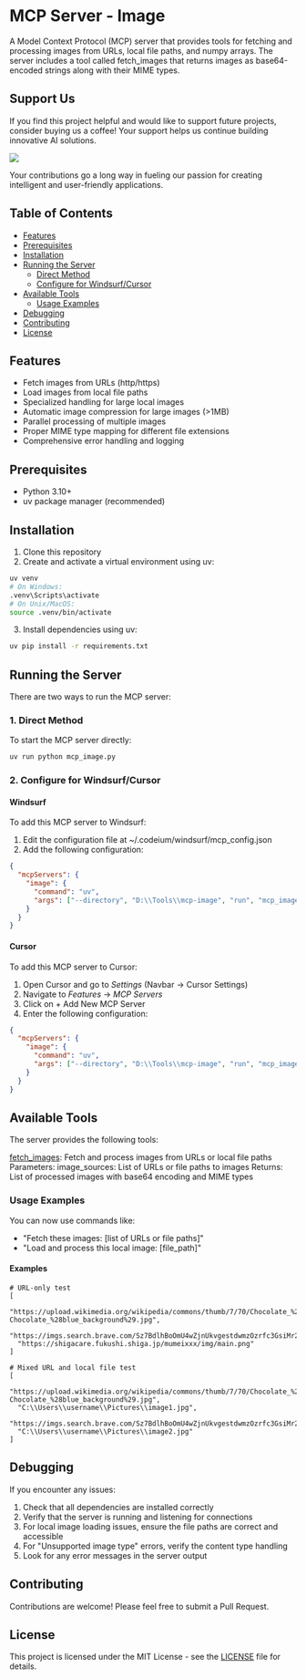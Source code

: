 # MCP Server - Image
A Model Context Protocol (MCP) server that provides tools for fetching and processing images from URLs, local file paths, and numpy arrays. The server includes a tool called fetch_images that returns images as base64-encoded strings along with their MIME types.

## Support Us

If you find this project helpful and would like to support future projects, consider buying us a coffee! Your support helps us continue building innovative AI solutions.

<a href="https://www.buymeacoffee.com/blazzmocompany"><img src="https://img.buymeacoffee.com/button-api/?text=Buy me a coffee&emoji=&slug=blazzmocompany&button_colour=40DCA5&font_colour=ffffff&font_family=Cookie&outline_colour=000000&coffee_colour=FFDD00"></a>

Your contributions go a long way in fueling our passion for creating intelligent and user-friendly applications.

## Table of Contents
- [Features](#features)
- [Prerequisites](#prerequisites)
- [Installation](#installation)
- [Running the Server](#running-the-server)
  - [Direct Method](#1-direct-method)
  - [Configure for Windsurf/Cursor](#2-configure-for-windsurfcursor)
- [Available Tools](#available-tools)
  - [Usage Examples](#usage-examples)
- [Debugging](#debugging)
- [Contributing](#contributing)
- [License](#license)

## Features
- Fetch images from URLs (http/https)
- Load images from local file paths
- Specialized handling for large local images
- Automatic image compression for large images (>1MB)
- Parallel processing of multiple images
- Proper MIME type mapping for different file extensions
- Comprehensive error handling and logging
## Prerequisites
- Python 3.10+
- uv package manager (recommended)
## Installation
1. Clone this repository
2. Create and activate a virtual environment using uv:
```bash
uv venv
# On Windows:
.venv\Scripts\activate
# On Unix/MacOS:
source .venv/bin/activate
```
3. Install dependencies using uv:
```bash
uv pip install -r requirements.txt
```
## Running the Server
There are two ways to run the MCP server:

### 1. Direct Method
To start the MCP server directly:

```bash
uv run python mcp_image.py
```
### 2. Configure for Windsurf/Cursor
#### Windsurf
To add this MCP server to Windsurf:

1. Edit the configuration file at ~/.codeium/windsurf/mcp_config.json
2. Add the following configuration:
```json
{
  "mcpServers": {
    "image": {
      "command": "uv",
      "args": ["--directory", "D:\\Tools\\mcp-image", "run", "mcp_image.py"]
    }
  }
}
```
#### Cursor
To add this MCP server to Cursor:

1. Open Cursor and go to *Settings* (Navbar → Cursor Settings)
2. Navigate to *Features* → *MCP Servers*
3. Click on + Add New MCP Server
4. Enter the following configuration:
```json
{
  "mcpServers": {
    "image": {
      "command": "uv",
      "args": ["--directory", "D:\\Tools\\mcp-image", "run", "mcp_image.py"]
    }
  }
}
```

## Available Tools
The server provides the following tools:

[fetch_images](mcp_image.py#L318): Fetch and process images from URLs or local file paths
Parameters:
image_sources: List of URLs or file paths to images
Returns:
List of processed images with base64 encoding and MIME types

### Usage Examples
You can now use commands like:

- "Fetch these images: [list of URLs or file paths]"
- "Load and process this local image: [file_path]"

#### Examples
```
# URL-only test
[
  "https://upload.wikimedia.org/wikipedia/commons/thumb/7/70/Chocolate_%28blue_background%29.jpg/400px-Chocolate_%28blue_background%29.jpg",
  "https://imgs.search.brave.com/Sz7BdlhBoOmU4wZjnUkvgestdwmzOzrfc3GsiMr27Ik/rs:fit:860:0:0:0/g:ce/aHR0cHM6Ly9pbWdj/ZG4uc3RhYmxlZGlm/ZnVzaW9ud2ViLmNv/bS8yMDI0LzEwLzE4/LzJmOTY3NTViLTM0/YmQtNDczNi1iNDRh/LWJlMTVmNGM5MDBm/My5qcGc",
  "https://shigacare.fukushi.shiga.jp/mumeixxx/img/main.png"
]

# Mixed URL and local file test
[
  "https://upload.wikimedia.org/wikipedia/commons/thumb/7/70/Chocolate_%28blue_background%29.jpg/400px-Chocolate_%28blue_background%29.jpg",
  "C:\\Users\\username\\Pictures\\image1.jpg",
  "https://imgs.search.brave.com/Sz7BdlhBoOmU4wZjnUkvgestdwmzOzrfc3GsiMr27Ik/rs:fit:860:0:0:0/g:ce/aHR0cHM6Ly9pbWdj/ZG4uc3RhYmxlZGlm/ZnVzaW9ud2ViLmNv/bS8yMDI0LzEwLzE4/LzJmOTY3NTViLTM0/YmQtNDczNi1iNDRh/LWJlMTVmNGM5MDBm/My5qcGc",
  "C:\\Users\\username\\Pictures\\image2.jpg"
]
```

## Debugging
If you encounter any issues:

1. Check that all dependencies are installed correctly
2. Verify that the server is running and listening for connections
3. For local image loading issues, ensure the file paths are correct and accessible
4. For "Unsupported image type" errors, verify the content type handling
5. Look for any error messages in the server output
## Contributing
Contributions are welcome! Please feel free to submit a Pull Request.

## License
This project is licensed under the MIT License - see the [LICENSE](LICENSE) file for details.